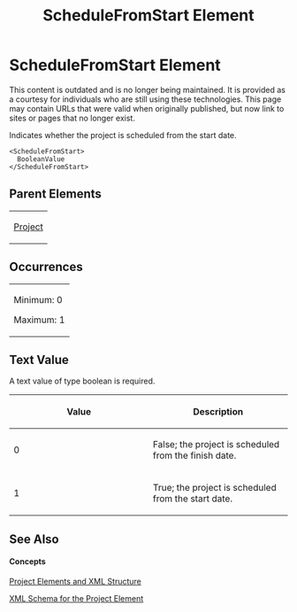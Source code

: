 ﻿---
title: ScheduleFromStart Element
TOCTitle: ScheduleFromStart Element
ms:assetid: f786738d-d6f6-46b1-a18b-94548a226150
ms:mtpsurl: https://msdn.microsoft.com/en-us/library/Bb968741(v=office.12)
ms:contentKeyID: 13188431
ms.date: 05/05/2014
mtps_version: v=office.12
f1_keywords:
- ScheduleFromStart element
---

# ScheduleFromStart Element

This content is outdated and is no longer being maintained. It is provided as a courtesy for individuals who are still using these technologies. This page may contain URLs that were valid when originally published, but now link to sites or pages that no longer exist.

Indicates whether the project is scheduled from the start date.

    <ScheduleFromStart>
      BooleanValue
    </ScheduleFromStart>

## Parent Elements

<table>
<colgroup>
<col style="width: 100%" />
</colgroup>
<tbody>
<tr class="odd">
<td><p><a href="bb968701(v=office.12).md">Project</a></p></td>
</tr>
</tbody>
</table>

## Occurrences

<table>
<colgroup>
<col style="width: 100%" />
</colgroup>
<tbody>
<tr class="odd">
<td><p>Minimum: 0</p>
<p>Maximum: 1</p></td>
</tr>
</tbody>
</table>

## Text Value

A text value of type boolean is required.

<table>
<colgroup>
<col style="width: 50%" />
<col style="width: 50%" />
</colgroup>
<thead>
<tr class="header">
<th><p>Value</p></th>
<th><p>Description</p></th>
</tr>
</thead>
<tbody>
<tr class="odd">
<td><p>0</p></td>
<td><p>False; the project is scheduled from the finish date.</p></td>
</tr>
<tr class="even">
<td><p>1</p></td>
<td><p>True; the project is scheduled from the start date.</p></td>
</tr>
</tbody>
</table>

## See Also

#### Concepts

[Project Elements and XML Structure](bb968439\(v=office.12\).md)

[XML Schema for the Project Element](bb968695\(v=office.12\).md)

